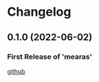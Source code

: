 # Changelog

<!--next-version-placeholder-->

## 0.1.0 (2022-06-02)

### First Release of 'mearas'



<!-- Markdown link & img dfn's -->

[github](https://github.com/Stephen-RA-King/mearas)
